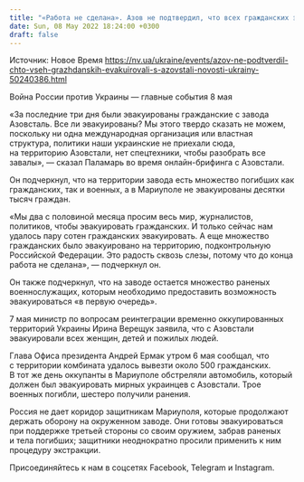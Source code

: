 ```yaml
---
title: "«Работа не сделана». Азов не подтвердил, что всех гражданских эвакуировали с Азовстали"
date: Sun, 08 May 2022 18:24:00 +0300
draft: false
---
```

Источник: Новое Время https://nv.ua/ukraine/events/azov-ne-podtverdil-chto-vseh-grazhdanskih-evakuirovali-s-azovstali-novosti-ukrainy-50240386.html


Война России против Украины — главные события 8 мая

 «За последние три дня были эвакуированы гражданские с завода Азовсталь. Все ли эвакуированы? Мы этого твердо сказать не можем, поскольку ни одна международная организация или властная структура, политики наши украинские не приехали сюда, на территорию Азовстали, нет спецтехники, чтобы разобрать все завалы», — сказал Паламарь во время онлайн-брифинга с Азовстали.

Он подчеркнул, что на территории завода есть множество погибших как гражданских, так и военных, а в Мариуполе не эвакуированы десятки тысяч граждан. 

«Мы два с половиной месяца просим весь мир, журналистов, политиков, чтобы эвакуировать гражданских. И только сейчас нам удалось пару сотен гражданских эвакуировать. А еще множество гражданских было эвакуировано на территорию, подконтрольную Российской Федерации. Это радость сквозь слезы, потому что до конца работа не сделана», — подчеркнул он.

Он также подчеркнул, что на заводе остается множество раненых военнослужащих, которым необходимо предоставить возможность эвакуироваться «в первую очередь». 

7 мая министр по вопросам реинтеграции временно оккупированных территорий Украины Ирина Верещук заявила, что с Азовстали эвакуировали всех женщин, детей и пожилых людей.

Глава Офиса президента Андрей Ермак утром 6 мая сообщал, что с территории комбината удалось вывезти около 500 гражданских. В тот же день оккупанты в Мариуполе обстреляли автомобиль, который должен был эвакуировать мирных украинцев с Азовстали. Трое военных погибли, шестеро получили ранения.

Россия не дает коридор защитникам Мариуполя, которые продолжают держать оборону на окруженном заводе. Они готовы эвакуироваться при поддержке третьей стороны со своим оружием, забрав раненых и тела погибших; защитники неоднократно просили применить к ним процедуру экстракции.

Присоединяйтесь к нам в соцсетях Facebook, Telegram и Instagram.
